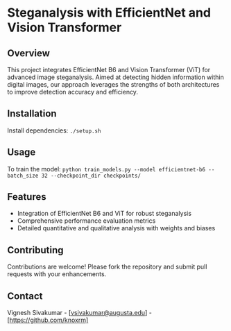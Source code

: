 # Steganalysis with EfficientNet and Vision Transformer

## Overview
This project integrates EfficientNet B6 and Vision Transformer (ViT) for advanced image steganalysis. Aimed at detecting hidden information within digital images, our approach leverages the strengths of both architectures to improve detection accuracy and efficiency.

## Installation
Install dependencies: `./setup.sh`

## Usage
To train the model: `python train_models.py --model efficientnet-b6 --batch_size 32 --checkpoint_dir checkpoints/`

## Features
- Integration of EfficientNet B6 and ViT for robust steganalysis
- Comprehensive performance evaluation metrics
- Detailed quantitative and qualitative analysis with weights and biases

## Contributing
Contributions are welcome! Please fork the repository and submit pull requests with your enhancements.

## Contact
Vignesh Sivakumar - [vsivakumar@augusta.edu] - [https://github.com/knoxrm]

